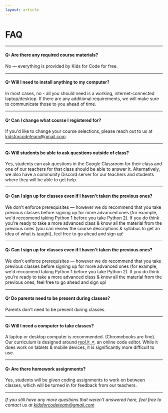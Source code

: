 ```yaml
---
layout: article
---
```


# FAQ
---

#### Q: Are there any required course materials?
No — everything is provided by Kids for Code for free.

---

#### Q: Will I need to install anything to my computer?
In most cases, no - all you should need is a working, internet-connected laptop/desktop. If there are any additional requirements, we will make sure to communicate those to you ahead of time.

---

#### Q: Can I change what course I registered for?
If you'd like to change your course selections, please reach out to us at kidsforcodeteam@gmail.com.

---

#### Q: Will students be able to ask questions outside of class?
Yes, students can ask questions in the Google Classroom for their class and one of our teachers for that class should be able to answer it. Alternatively, we also have a community Discord server for our teachers and students where they will be able to get help. 

---

#### Q: Can I sign up for classes even if I haven't taken the previous ones?
We don't enforce prerequisites — however we do recommend that you take previous classes before signing up for more advanced ones (for example, we'd reccomend taking Python 1 before you take Python 2).
If you do think you're ready to take a more advanced class & know all the material from the previous ones (you can review the course descriptions & syllabus to get an idea of what is taught), feel free to go ahead and sign up!

---

#### Q: Can I sign up for classes even if I haven't taken the previous ones?
We don't enforce prerequisites — however we do recommend that you take previous classes before signing up for more advanced ones (for example, we'd reccomend taking Python 1 before you take Python 2).
If you do think you're ready to take a more advanced class & know all the material from the previous ones, feel free to go ahead and sign up!

---

#### Q: Do parents need to be present during classes?
Parents don't need to be present during classes.

---

#### Q: Will I need a computer to take classes?
A laptop or desktop computer is recommended. (Chromebooks are fine). Our curriculum is designed around [repl.it ↗](https://replit.com), an online code editor. While it does work on tablets & mobile devices, it is significantly more difficult to use.

---

#### Q: Are there homework assignments?
Yes, students will be given coding assignments to work on between classes, which will be turned in for feedback from our teachers.

---

*If you still have any more questions that weren't answered here, feel free to contact us at kidsforcodeteam@gmail.com*